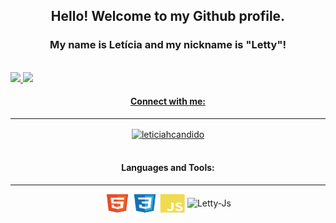 <center>
  <h2 align="center">Hello! Welcome to my Github profile.</h2>
  <h3 align="center">My name is Letícia and my nickname is "Letty"!</h3>
  
<br>
  
<div align="left">
  <a href="https://github.com/leticiahcandido">
  <img height="180em" src="https://github-readme-stats.vercel.app/api?username=leticiahcandido&show_icons=true&theme=dark"/>
  <img height="180em" src="https://github-readme-stats.vercel.app/api/top-langs/?username=leticiahcandido&layout=compact&langs_count=7&theme=dark"/>
</div>
 
<div>
<h4>Connect with me:</h4>
  <hr>
  <a href="https://linkedin.com/in/leticiahcandido" target="blank"><img align="center" src="https://cdn.jsdelivr.net/gh/devicons/devicon/icons/linkedin/linkedin-original.svg" alt="leticiahcandido" height="30" width="40"/></a>
</div>
  
<div style="display: inline_block"><br>
  <h4>Languages and Tools:</h4>
  <hr>
  <img align="center" alt="Letty-HTML" height="30" width="40" src="https://raw.githubusercontent.com/devicons/devicon/master/icons/html5/html5-original.svg">
  <img align="center" alt="Letty-CSS" height="30" width="40" src="https://raw.githubusercontent.com/devicons/devicon/master/icons/css3/css3-original.svg">
  <img align="center" alt="Letty-Js" height="30" width="40" src="https://raw.githubusercontent.com/devicons/devicon/master/icons/javascript/javascript-plain.svg">
  <img align="center" alt="Letty-Js" height="35" width="45" src="https://cdn.jsdelivr.net/gh/devicons/devicon/icons/bootstrap/bootstrap-original.svg">
</div>

